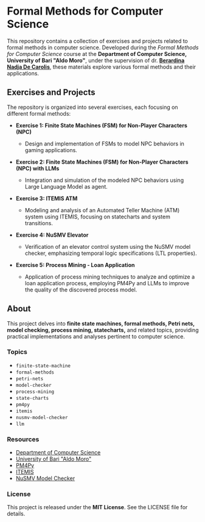 # Formal Methods for Computer Science

This repository contains a collection of exercises and projects related to formal methods in computer science. Developed during the *Formal Methods for Computer Science* course at the **Department of Computer Science, University of Bari "Aldo Moro"**, under the supervision of dr. [**Berardina Nadja De Carolis**](https://uniba-it.academia.edu/NadjadeCarolis), these materials explore various formal methods and their applications.

## Exercises and Projects

The repository is organized into several exercises, each focusing on different formal methods:

- **Exercise 1: Finite State Machines (FSM) for Non-Player Characters (NPC)**  
  - Design and implementation of FSMs to model NPC behaviors in gaming applications.

- **Exercise 2: Finite State Machines (FSM) for Non-Player Characters (NPC) with LLMs**  
  - Integration and simulation of the modeled NPC behaviors using Large Language Model as agent.

- **Exercise 3: ITEMIS ATM**  
  - Modeling and analysis of an Automated Teller Machine (ATM) system using ITEMIS, focusing on statecharts and system transitions.

- **Exercise 4: NuSMV Elevator**  
  - Verification of an elevator control system using the NuSMV model checker, emphasizing temporal logic specifications (LTL properties).

- **Exercise 5: Process Mining - Loan Application**  
  - Application of process mining techniques to analyze and optimize a loan application process, employing PM4Py and LLMs to improve the quality of the discovered process model.

## About

This project delves into **finite state machines, formal methods, Petri nets, model checking, process mining, statecharts,** and related topics, providing practical implementations and analyses pertinent to computer science.

### Topics

- `finite-state-machine`
- `formal-methods`
- `petri-nets`
- `model-checker`
- `process-mining`
- `state-charts`
- `pm4py`
- `itemis`
- `nusmv-model-checker`
- `llm`

### Resources

- [Department of Computer Science](https://www.uniba.it/it/ricerca/dipartimenti/informatica)
- [University of Bari "Aldo Moro"](https://www.uniba.it)
- [PM4Py](https://pm4py.fit.fraunhofer.de/)
- [ITEMIS](https://www.itemis.com/)
- [NuSMV Model Checker](http://nusmv.fbk.eu/)

### License

This project is released under the **MIT License**. See the LICENSE file for details.
